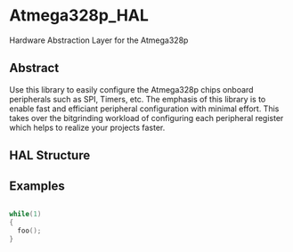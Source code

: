 # Atmega328p_HAL
Hardware Abstraction Layer for the Atmega328p
## Abstract
Use this library to easily configure the Atmega328p chips onboard peripherals such as SPI, Timers, etc.
The emphasis of this library is to enable fast and efficiant peripheral configuration with minimal effort. This takes over the bitgrinding workload of configuring each peripheral register which helps to realize your projects faster.
## HAL Structure


## Examples
```c

while(1)
{
  foo();
}
```

